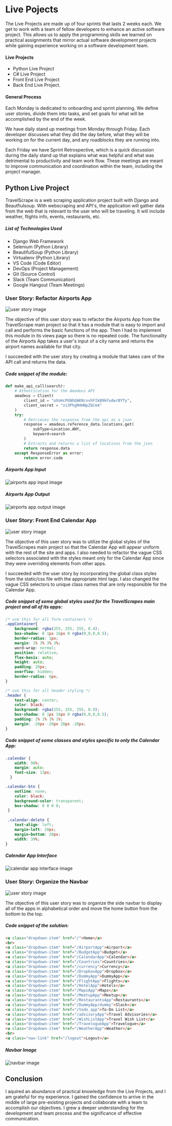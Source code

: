 # Live Pojects

The Live Projects are made up of four sprints that lasts 2 weeks each. We get to work with a team of fellow developers to enhance an active software project. This allows us to apply the programming skills we learned on practical assignments that mirror actual software development projects while gaining experience working on a software development team.

#### Live Projects
- Python Live Project
- C# Live Project
- Front End Live Project
- Back End Live Project.

#### General Process

Each Monday is dedicated to onboarding and sprint planning. We define user stories, divide them into tasks, and set goals for what will be accomplished by the end of the week.

We have daily stand up meetings from Monday through Friday. Each developer discusses what they did the day before, what they will be working on for the current day, and any roadblocks they are running into.

Each Friday we have Sprint Retrospective, which is a quick discussion during the daily stand up that explains what was helpful and what was detrimental to productivity and team work flow. These meetings are meant to improve communication and coordination within the team, including the project manager.

## Python Live Project

TravelScrape is a web scraping application project built with Django and Beautfiulsoup. With webscraping and API's, the application will gather data from the web that is relevant to the user who will be traveling. It will include weather, flights info, events, restaurants, etc.

##### List of Technologies Used
- Django Web Framework
- Selenium (Python Library)
- BeautifulSoup (Python Library)
- Virtualenv (Python Library)
- VS Code (Code Editor)
- DevOps (Project Management)
- Git (Source Control)
- Slack (Team Communication)
- Google Hangout (Team Meetings)

### User Story: Refactor Airports App

![user story image](pyLiveProjectImg/story1.0.png)

The objective of this user story was to refactor the Airports App from the TravelScrape main project so that it has a module that is easy to import and call and performs the basic functions of the app. Then I had to implement this module in its views page so there is no repeated code. The functionality of the Airports App takes a user's input of a city name and returns the airport names available for that city.

I succeeded with the user story by creating a module that takes care of the API call and returns the data.

##### Code snippet of the module:
```python
def make_api_call(search):
    # Athentication for the Amadeus API
    amadeus = Client(
        client_id = "oXoHcPGNhQAKNcvvhFIkB9kFudwrBYTy", 
        client_secret = "zs3PhgM4HNpZbCm4"
    )
    try:
        # Retrieves the response from the api as a json
        response = amadeus.reference_data.locations.get( 
            subType=Location.ANY,
            keyword=search
        )
        # Extracts and returns a list of locations from the json
        return response.data 
    except ResponseError as error:
        return error.code
```

##### Airports App Input
![airports app input image](pyLiveProjectImg/story1.1.png)

##### Airports App Output
![airports app output image](pyLiveProjectImg/story1.2.png)

### User Story: Front End Calendar App

![user story image](pyLiveProjectImg/story2.0.png)

The objective of this user story was to utilize the global styles of the TravelScrapes main project so that the Calendar App will appear uniform with the rest of the site and apps. I also needed to refactor the vague CSS selectors associated with the styles meant only for the Calendar App since they were overriding elements from other apps.

I succeeded with the user story by incorporating the global class styles from the static/css file with the appropriate html tags. I also changed the vague CSS selectors to unique class names that are only responsible for the Calendar App.

##### Code snippet of some global styles used for the TravelScrapes main project and all of its apps:
```css
/* use this for all form containers */
.appContainer{
    background: rgba(255, 255, 255, 0.4);
    box-shadow: 0 1px 16px 0 rgba(0,0,0,0.5);
    border-radius: 1px;
    margin: 1% 3% 3% 3%;
    word-wrap: normal;
    position: relative;
    flex-basis: auto;
    height: auto;
    padding: 20px;
    overflow: hidden;
    border-radius: 6px;
}

/* use this for all header styling */
.header {
    text-align: center;
    color: black;
    background: rgba(255, 255, 255, 0.9);
    box-shadow: 0 1px 16px 0 rgba(0,0,0,0.5);
    padding: 1% 1% 1% 1%;
    margin: -20px -20px 20px -20px;
}
```

##### Code snippet of some classes and styles specific to only the Calendar App:
```css
.calendar {
    width: 98%;
    margin: auto;
    font-size: 13px;
  }

.calendar-btn {
    outline: none;
    color: black;
    background-color: transparent;
    box-shadow: 0 0 0 0;
 }
 
 .calendar-delete {
    text-align: left;
    margin-left: 20px;
    margin-bottom: 20px;
    width: 39%;
}
```

##### Calendar App Interface
![calendar app interface image](pyLiveProjectImg/story2.1.png)

### User Story: Organize the Navbar

![user story image](pyLiveProjectImg/story3.0.png)

The objective of this user story was to organize the side navbar to display all of the apps in alphabetical order and move the home button from the bottom to the top.

##### Code snippet of the solution:
```html
<a class="dropdown-item" href="/">Home</a>
<br>
<a class="dropdown-item" href="/AirportApp">Airport</a>
<a class="dropdown-item" href="/BudgetApp">Budget</a>
<a class="dropdown-item" href="/CalendarApp">Calendar</a>
<a class="dropdown-item" href="/Countries">Countries</a>
<a class="dropdown-item" href="/currency">Currency</a>
<a class="dropdown-item" href="/DropboxApp">Dropbox</a> 
<a class="dropdown-item" href="/DummyApp">DummyApp</a>
<a class="dropdown-item" href="/FlightApp">Flights</a>
<a class="dropdown-item" href="/HotelApp">Hotels</a>
<a class="dropdown-item" href="/MapsApp">Maps</a>
<a class="dropdown-item" href="/MeetupApp">Meetup</a>
<a class="dropdown-item" href="/RestaurantsApp">Restaurants</a>
<a class="dropdown-item" href="/DummyApp/dummy">Slack</a>
<a class="dropdown-item" href="/todo_app">To-Do List</a>
<a class="dropdown-item" href="/advisoryApp">Travel Advisories</a>
<a class="dropdown-item" href="/WishListApp">Travel Wish List</a>
<a class="dropdown-item" href="/TravelogueApp">Travelogue</a>
<a class="dropdown-item" href="/WeatherApp">Weather</a>
<br>
<a class="nav-link" href="/logout">Logout</a>
```

##### Navbar Image
![navbar image](pyLiveProjectImg/story3.1.png)

## Conclusion

I aquired an abundance of practical knowledge from the Live Projects, and I am grateful for my experience. I gained the confidence to arrive in the middle of large pre-existing projects and collaborate with a team to accomplish our objectives. I grew a deeper understanding for the development and team process and the significance of effective communication.
